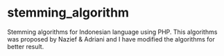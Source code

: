 stemming_algorithm
==================

Stemming algorithms for Indonesian language using PHP. This algorithms was proposed by Nazief &amp; Adriani and I have modified the algorithms for better result.
